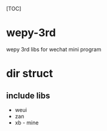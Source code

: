 [TOC]

# wepy-3rd
wepy 3rd libs for wechat mini program

# dir struct

## include libs
- weui
- zan
- xb - mine
